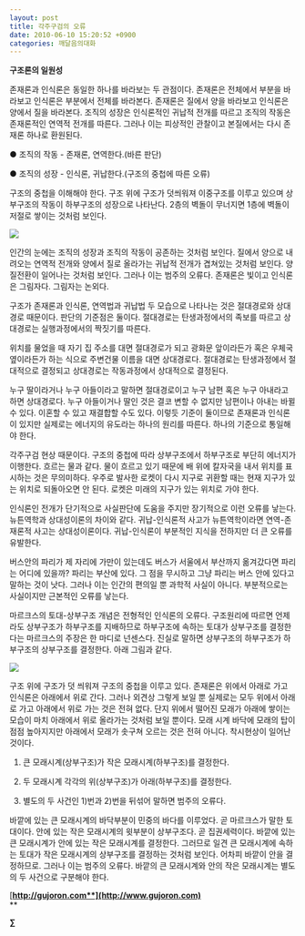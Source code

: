 ```yaml
---
layout: post
title: 각주구검의 오류
date: 2010-06-10 15:20:52 +0900
categories: 깨달음의대화
---
```

  


**구조론의 일원성**

존재론과 인식론은 동일한 하나를 바라보는 두 관점이다. 존재론은 전체에서 부분을 바라보고 인식론은 부분에서 전체를 바라본다. 존재론은 질에서 양을 바라보고 인식론은 양에서 질을 바라본다. 조직의 성장은 인식론적인 귀납적 전개를 따르고 조직의 작동은 존재론적인 연역적 전개를 따른다. 그러나 이는 피상적인 관찰이고 본질에서는 다시 존재론 하나로 환원된다. 



● 조직의 작동 - 존재론, 연역한다.(바른 판단)

● 조직의 성장 - 인식론, 귀납한다.(구조의 중첩에 따른 오류)



구조의 중첩을 이해해야 한다. 구조 위에 구조가 덧씌워져 이중구조를 이루고 있으며 상부구조의 작동이 하부구조의 성장으로 나타난다. 2층의 벽돌이 무너지면 1층에 벽돌이 저절로 쌓이는 것처럼 보인다. 



<IMG border=0 src="http://gujoron.com/xe/files/attach/images/187/989/098/11.jpg">



인간의 눈에는 조직의 성장과 조직의 작동이 공존하는 것처럼 보인다. 질에서 양으로 내려오는 연역적 전개와 양에서 질로 올라가는 귀납적 전개가 겹쳐있는 것처럼 보인다. 양질전환이 일어나는 것처럼 보인다. 그러나 이는 범주의 오류다. 존재론은 빛이고 인식론은 그림자다. 그림자는 논외다.

구조가 존재론과 인식론, 연역법과 귀납법 두 모습으로 나타나는 것은 절대경로와 상대경로 때문이다. 판단의 기준점은 둘이다. 절대경로는 탄생과정에서의 족보를 따르고 상대경로는 실행과정에서의 짝짓기를 따른다. 

위치를 물었을 때 자기 집 주소를 대면 절대경로가 되고 광화문 앞이라든가 혹은 우체국 옆이라든가 하는 식으로 주변건물 이름을 대면 상대경로다. 절대경로는 탄생과정에서 절대적으로 결정되고 상대경로는 작동과정에서 상대적으로 결정된다. 

누구 딸이라거나 누구 아들이라고 말하면 절대경로이고 누구 남편 혹은 누구 아내라고 하면 상대경로다. 누구 아들이거나 딸인 것은 결코 변할 수 없지만 남편이나 아내는 바뀔 수 있다. 이혼할 수 있고 재결합할 수도 있다. 이렇듯 기준이 둘이므로 존재론과 인식론이 있지만 실제로는 에너지의 유도라는 하나의 원리를 따른다. 하나의 기준으로 통일해야 한다. 

각주구검 현상 때문이다. 구조의 중첩에 따라 상부구조에서 하부구조로 부단히 에너지가 이행한다. 흐르는 물과 같다. 물이 흐르고 있기 때문에 배 위에 칼자국을 내서 위치를 표시하는 것은 무의미하다. 우주로 발사한 로켓이 다시 지구로 귀환할 때는 현재 지구가 있는 위치로 되돌아오면 안 된다. 로켓은 미래의 지구가 있는 위치로 가야 한다.

인식론인 전개가 단기적으로 사실판단에 도움을 주지만 장기적으로 이런 오류를 낳는다. 뉴튼역학과 상대성이론의 차이와 같다. 귀납-인식론적 사고가 뉴튼역학이라면 연역-존재론적 사고는 상대성이론이다. 귀납-인식론이 부분적인 지식을 전하지만 더 큰 오류를 유발한다. 

버스안의 파리가 제 자리에 가만이 있는데도 버스가 서울에서 부산까지 옮겨갔다면 파리는 어디에 있을까? 파리는 부산에 있다. 그 점을 무시하고 그냥 파리는 버스 안에 있다고 말하는 것이 낫다. 그러나 이는 인간의 편의일 뿐 과학적 사실이 아니다. 부분적으로는 사실이지만 근본적인 오류를 낳는다.

마르크스의 토대-상부구조 개념은 전형적인 인식론의 오류다. 구조원리에 따르면 언제라도 상부구조가 하부구조를 지배하므로 하부구조에 속하는 토대가 상부구조를 결정한다는 마르크스의 주장은 한 마디로 넌센스다. 진실로 말하면 상부구조의 하부구조가 하부구조의 상부구조를 결정한다. 아래 그림과 같다.



<IMG border=0 src="http://gujoron.com/xe/files/attach/images/187/989/098/12.JPG">



구조 위에 구조가 덧 씌워져 구조의 중첩을 이루고 있다. 존재론은 위에서 아래로 가고 인식론은 아래에서 위로 간다. 그러나 외견상 그렇게 보일 뿐 실제로는 모두 위에서 아래로 가고 아래에서 위로 가는 것은 전혀 없다. 단지 위에서 떨어진 모래가 아래에 쌓이는 모습이 마치 아래에서 위로 올라가는 것처럼 보일 뿐이다. 모래 시계 바닥에 모래의 탑이 점점 높아지지만 아래에서 모래가 솟구쳐 오르는 것은 전혀 아니다. 착시현상이 일어난 것이다.



1) 큰 모래시계(상부구조)가 작은 모래시계(하부구조)를 결정한다.

2) 두 모래시계 각각의 위(상부구조)가 아래(하부구조)를 결정한다. 

3) 별도의 두 사건인 1)번과 2)번을 뒤섞어 말하면 범주의 오류다.



바깥에 있는 큰 모래시계의 바닥부분이 민중의 바다를 이루었다. 곧 마르크스가 말한 토대이다. 안에 있는 작은 모래시계의 윗부분이 상부구조다. 곧 집권세력이다. 바깥에 있는 큰 모래시계가 안에 있는 작은 모래시계를 결정한다. 그러므로 일견 큰 모래시계에 속하는 토대가 작은 모래시계의 상부구조를 결정하는 것처럼 보인다. 어차피 바깥이 안을 결정하므로. 그러나 이는 범주의 오류다. 바깥의 큰 모래시계와 안의 작은 모래시계는 별도의 두 사건으로 구분해야 한다.







[**http://gujoron.com**](http://www.gujoron.com)**  
** 

**∑**